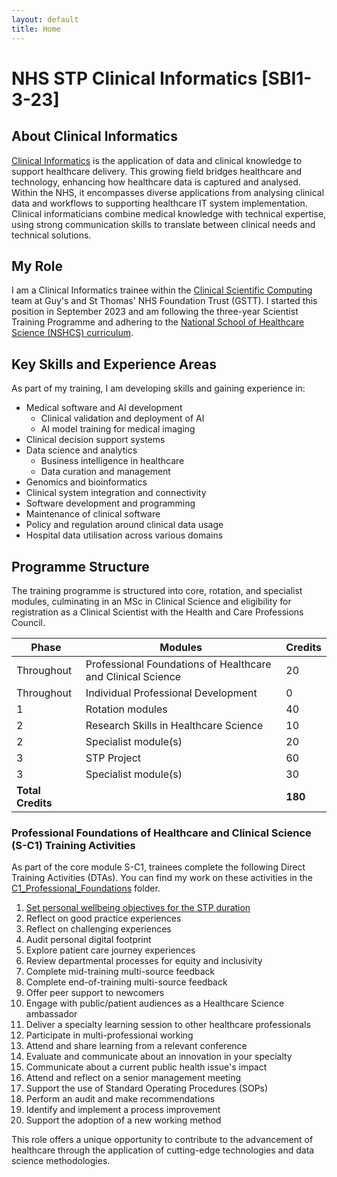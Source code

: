 ```yaml
---
layout: default
title: Home
---
```


# NHS STP Clinical Informatics [SBI1-3-23]

## About Clinical Informatics

[Clinical Informatics](https://nshcs.hee.nhs.uk/healthcare-science/healthcare-science-specialisms-explained/informatics/clinical-informatics/) is the application of data and clinical knowledge to support healthcare delivery. This growing field bridges healthcare and technology, enhancing how healthcare data is captured and analysed. Within the NHS, it encompasses diverse applications from analysing clinical data and workflows to supporting healthcare IT system implementation. Clinical informaticians combine medical knowledge with technical expertise, using strong communication skills to translate between clinical needs and technical solutions.

## My Role

I am a Clinical Informatics trainee within the [Clinical Scientific Computing](https://gstt-csc.github.io) team at Guy's and St Thomas' NHS Foundation Trust (GSTT). I started this position in September 2023 and am following the three-year Scientist Training Programme and adhering to the [National School of Healthcare Science (NSHCS) curriculum](https://curriculumlibrary.nshcs.org.uk/stp/specialty/SBI1-3-23/).


## Key Skills and Experience Areas

As part of my training, I am developing skills and gaining experience in:

- Medical software and AI development
  - Clinical validation and deployment of AI
  - AI model training for medical imaging
- Clinical decision support systems
- Data science and analytics
  - Business intelligence in healthcare
  - Data curation and management
- Genomics and bioinformatics
- Clinical system integration and connectivity
- Software development and programming
- Maintenance of clinical software
- Policy and regulation around clinical data usage
- Hospital data utilisation across various domains

## Programme Structure

The training programme is structured into core, rotation, and specialist modules, culminating in an MSc in Clinical Science and eligibility for registration as a Clinical Scientist with the Health and Care Professions Council.

| Phase | Modules | Credits |
| --- | --- | --- |
| Throughout | Professional Foundations of Healthcare and Clinical Science | 20 |
| Throughout | Individual Professional Development | 0 |
| 1 | Rotation modules | 40 |
| 2 | Research Skills in Healthcare Science | 10 |
| 2 | Specialist module(s) | 20 |
| 3 | STP Project | 60 |
| 3 | Specialist module(s) | 30 |
| **Total Credits** |  | **180** |

### Professional Foundations of Healthcare and Clinical Science (S-C1) Training Activities

As part of the core module S-C1, trainees complete the following Direct Training Activities (DTAs). You can find my work on these activities in the [C1_Professional_Foundations](./C1_Professional_Foundations) folder.

1. [Set personal wellbeing objectives for the STP duration](./C1_Professional_Foundations/1_WellbeingPlan.html)
2. Reflect on good practice experiences
3. Reflect on challenging experiences
4. Audit personal digital footprint
5. Explore patient care journey experiences
6. Review departmental processes for equity and inclusivity
7. Complete mid-training multi-source feedback
8. Complete end-of-training multi-source feedback
9. Offer peer support to newcomers
10. Engage with public/patient audiences as a Healthcare Science ambassador
11. Deliver a specialty learning session to other healthcare professionals
12. Participate in multi-professional working
13. Attend and share learning from a relevant conference
14. Evaluate and communicate about an innovation in your specialty
15. Communicate about a current public health issue's impact
16. Attend and reflect on a senior management meeting
17. Support the use of Standard Operating Procedures (SOPs)
18. Perform an audit and make recommendations
19. Identify and implement a process improvement
20. Support the adoption of a new working method

This role offers a unique opportunity to contribute to the advancement of healthcare through the application of cutting-edge technologies and data science methodologies.

